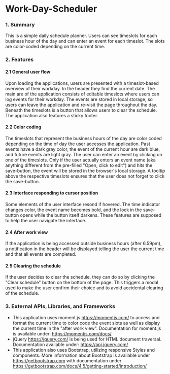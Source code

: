# Work-Day-Scheduler

### 1. Summary
This is a simple daily schedule planner. Users can see timeslots for each business hour of the day and can enter an event for each timeslot. The slots are color-coded depending on the current time. 

### 2. Features
#### 2.1 General user flow
Upon loading the applications, users are presented with a timeslot-based overview of their workday. In the header they find the current date. The main are of the application consists of editable timeslots where users can log events for their workday. The events are stored in local storage, so users can leave the application and re-visit the page throughout the day. Beneath the timeslots is a button that allows users to clear the schedule. The application also features a sticky footer.

#### 2.2 Color coding
The timeslots that represent the business hours of the day are color coded depending on the time of day the user accesses the application. Past events have a dark gray color, the event of the current hour are dark blue, and future events are light gray.
The user can enter an event by clicking on one of the timeslots. Only if the user actually enters an event name (aka anything different from the pre-filled "Open, click to edit") and hits the save-button, the event will be stored in the browser's local storage. 
A tooltip above the respective timeslots ensures that the user does not forget to click the save-button.

#### 2.3 Interface responding to cursor position
Some elements of the user interface resond if hovered. The time indicator changes color, the event name becomes bold, and the lock in the save-button opens while the button itself darkens. These features are supposed to help the user navigate the interface.

#### 2.4 After work view
If the application is being accessed outside business hours (after 6.59pm), a notification in the header will be displayed telling the user the current time and that all events are completed.

#### 2.5 Clearing the schedule
If the user decides to clear the schedule, they can do so by clicking the "Clear schedule" button on the bottom of the page. This triggers a modal used to make the user confirm their choice and to avoid accidental clearing of the schedule.

### 3. External APIs, Libraries, and Frameworks 
- This application uses moment.js https://momentjs.com/ to access and format the current time to color code the event slots as well as display the current time in the "after work view". Documentation for moment.js is available under: https://momentjs.com/docs/
- jQuery https://jquery.com/ is being used for HTML document traversal. Documentation available under: https://api.jquery.com/
- This application also uses Bootstrap, utilizing responsive Styles and components. More information about Bootstrap is available under https://getbootstrap.com with documentation under https://getbootstrap.com/docs/4.5/getting-started/introduction/